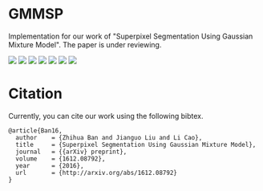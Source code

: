 # GMMSP

Implementation for our work of "Superpixel Segmentation Using Gaussian Mixture Model". The paper is under reviewing.

![](https://github.com/ahban/GMMSP/blob/master/results/cat8x8.png)
![](https://github.com/ahban/GMMSP/blob/master/results/cat10x10.png)
![](https://github.com/ahban/GMMSP/blob/master/results/cat12x12.png)
![](https://github.com/ahban/GMMSP/blob/master/results/cat14x14.png)
![](https://github.com/ahban/GMMSP/blob/master/results/cat16x16.png)
![](https://github.com/ahban/GMMSP/blob/master/results/cat18x18.png)
![](https://github.com/ahban/GMMSP/blob/master/results/cat20x20.png)



# Citation

Currently, you can cite our work using the following bibtex. 

```
@article{Ban16,
  author    = {Zhihua Ban and Jianguo Liu and Li Cao},
  title     = {Superpixel Segmentation Using Gaussian Mixture Model},
  journal   = {{arXiv} preprint},
  volume    = {1612.08792},
  year      = {2016},
  url       = {http://arxiv.org/abs/1612.08792}
}
```

